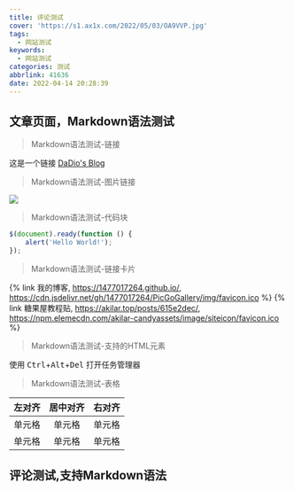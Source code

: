 ```yaml
---
title: 评论测试
cover: 'https://s1.ax1x.com/2022/05/03/OA9VVP.jpg'
tags:
  - 网站测试
keywords:
  - 网站测试
categories: 测试
abbrlink: 41636
date: 2022-04-14 20:28:39
---
```


<h2>文章页面，Markdown语法测试</h2>

>Markdown语法测试-链接

这是一个链接 [DaDio's Blog](https://1477017264.github.io/)
>Markdown语法测试-图片链接

[![](https://cdn.jsdelivr.net/gh/1477017264/PicGoGallery/img/game1.png)](https://poki.com/)
>Markdown语法测试-代码块

```javascript
$(document).ready(function () {
    alert('Hello World!');
});
```
>Markdown语法测试-链接卡片

{% link 我的博客, https://1477017264.github.io/, https://cdn.jsdelivr.net/gh/1477017264/PicGoGallery/img/favicon.ico %}
{% link 糖果屋教程贴, https://akilar.top/posts/615e2dec/, https://npm.elemecdn.com/akilar-candyassets/image/siteicon/favicon.ico %}

>Markdown语法测试-支持的HTML元素

使用 <kbd>Ctrl</kbd>+<kbd>Alt</kbd>+<kbd>Del</kbd> 打开任务管理器
>Markdown语法测试-表格

| 左对齐 | 居中对齐 | 右对齐 |
| :-----|:-----:|-------:|
| 单元格 | 单元格 | 单元格 |
| 单元格 | 单元格 | 单元格 |



<h2>评论测试,支持Markdown语法</h2>